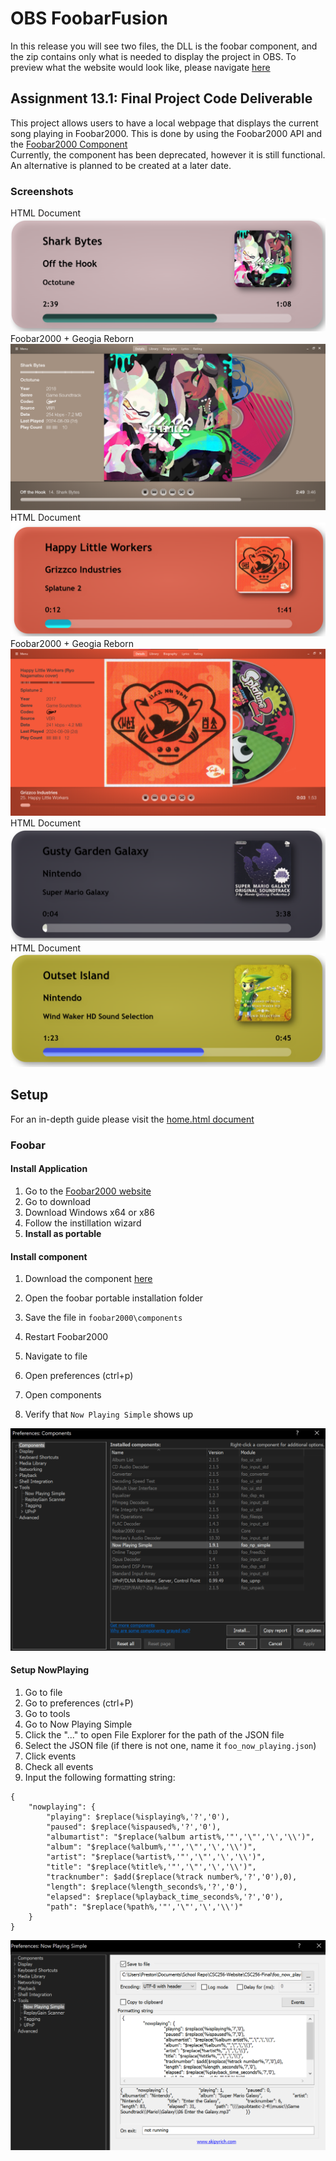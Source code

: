 # OBS FoobarFusion
In this release you will see two files, the DLL is the foobar component, and the zip contains only what is needed to display the project in OBS.
To preview what the website would look like, please navigate [here](https://pchapman-uat.github.io/CSC256-Final/NP.html)
## Assignment 13.1: Final Project Code Deliverable
This project allows users to have a local webpage that displays the current song playing in Foobar2000. This is done by using the Foobar2000 API and the [Foobar2000 Component](./foo_component/readme.md)\
Currently, the component has been deprecated, however it is still functional.\
An alternative is planned to be created at a later date.
### Screenshots

HTML Document
![](./readme_imgs/np_01.webp)
Foobar2000 + Geogia Reborn
![](./readme_imgs/foo_01.webp)
HTML Document
![](./readme_imgs/np_02.webp)
Foobar2000 + Geogia Reborn
![](./readme_imgs/foo_02.webp)
HTML Document
![](./readme_imgs/np_03.webp)
HTML Document
![](./readme_imgs/np_04.webp)


## Setup
For an in-depth guide please visit the [home.html document ](https://pchapman-uat.github.io/CSC256-Final/home.html)
### Foobar

#### Install Application
1. Go to the [Foobar2000 website](https://www.foobar2000.org)
2. Go to download
3. Download Windows x64 or x86
4. Follow the instillation wizard
5. **Install as portable**

#### Install component
1. Download the component [here](./foo_component/readme.md)
2. Open the foobar portable installation folder
3. Save the file in `foobar2000\components`
4. Restart Foobar2000

1. Navigate to file
2. Open preferences (ctrl+p)
3. Open components 
4. Verify that `Now Playing Simple` shows up

![](./readme_imgs/components.png)

#### Setup NowPlaying

1. Go to file
2. Go to preferences (ctrl+P)
3. Go to tools
4. Go to Now Playing Simple
5. Click the "..." to open File Explorer for the path of the JSON file
6. Select the JSON file (if there is not one, name it `foo_now_playing.json`)
7. Click events
8. Check all events
9. Input the following formatting string:
```
{
	"nowplaying": {
		"playing": $replace(%isplaying%,'?','0'),
		"paused": $replace(%ispaused%,'?','0'),
		"albumartist": "$replace(%album artist%,'"','\"','\','\\')",
		"album": "$replace(%album%,'"','\"','\','\\')",
		"artist": "$replace(%artist%,'"','\"','\','\\')",
		"title": "$replace(%title%,'"','\"','\','\\')",
		"tracknumber": $add($replace(%track number%,'?','0'),0),
		"length": $replace(%length_seconds%,'?','0'),
		"elapsed": $replace(%playback_time_seconds%,'?','0'),
		"path": "$replace(%path%,'"','\"','\','\\')"
	}
}
```

![](./readme_imgs/now_playing.png)